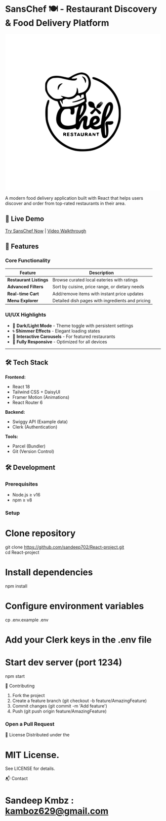 # SansChef 🍽️ - Restaurant Discovery & Food Delivery Platform

![SansChef Banner](./images/logo.svg)

A modern food delivery application built with React that helps users discover and order from top-rated restaurants in their area.

## 🚀 Live Demo
[Try SansChef Now](#) | [Video Walkthrough](#)

## 🚀 Features  

### Core Functionality  
| Feature | Description |  
|---------|-------------|  
| **Restaurant Listings** | Browse curated local eateries with ratings |  
| **Advanced Filters** | Sort by cuisine, price range, or dietary needs |  
| **Real-time Cart** | Add/remove items with instant price updates |  
| **Menu Explorer** | Detailed dish pages with ingredients and pricing |  

### UI/UX Highlights  
- 🌙 **Dark/Light Mode** - Theme toggle with persistent settings  
- 🌀 **Shimmer Effects** - Elegant loading states  
- 🎠 **Interactive Carousels** - For featured restaurants  
- 📱 **Fully Responsive** - Optimized for all devices  

---

## 🛠️ Tech Stack

**Frontend:**
- React 18
- Tailwind CSS + DaisyUI
- Framer Motion (Animations)
- React Router 6

**Backend:**
- Swiggy API (Example data)
- Clerk (Authentication)

**Tools:**
- Parcel (Bundler)
- Git (Version Control)

## 🛠️ Development  

### Prerequisites  
- Node.js ≥ v16  
- npm ≥ v8  

### Setup  
# Clone repository  
git clone https://github.com/sandeep702/React-project.git  
cd React-project  

# Install dependencies  
npm install  

# Configure environment variables  
cp .env.example .env  
# Add your Clerk keys in the .env file  

# Start dev server (port 1234)  
npm start  

🤝 Contributing
1. Fork the project
2. Create a feature branch (git checkout -b feature/AmazingFeature)
3. Commit changes (git commit -m 'Add feature')
4. Push (git push origin feature/AmazingFeature)

### Open a Pull Request

📜 License
Distributed under the 
# MIT License.
See LICENSE for details.

📬 Contact
# Sandeep Kmbz : kamboz629@gmail.com 

